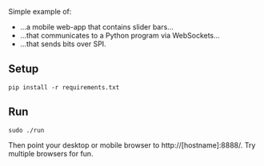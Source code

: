 Simple example of:

*   ...a mobile web-app that contains slider bars...
*   ...that communicates to a Python program via WebSockets...
*   ...that sends bits over SPI.

Setup
-----

    pip install -r requirements.txt

Run
---

    sudo ./run

Then point your desktop or mobile browser to http://[hostname]:8888/. Try multiple browsers for fun.


